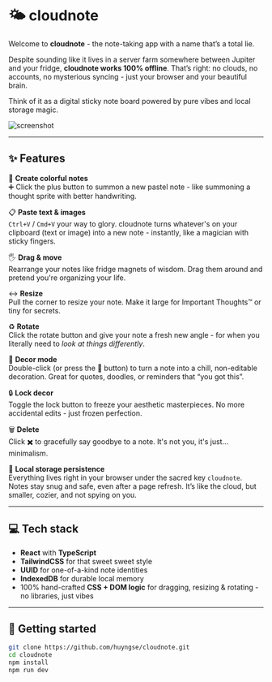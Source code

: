 # 🌤️ cloudnote

Welcome to **cloudnote** - the note-taking app with a name that’s a total lie.

Despite sounding like it lives in a server farm somewhere between Jupiter and your fridge, **cloudnote works 100% offline**. That’s right: no clouds, no accounts, no mysterious syncing - just your browser and your beautiful brain.

Think of it as a digital sticky note board powered by pure vibes and local storage magic.

![screenshot](https://cloudnote-beryl.vercel.app/og-preview.png)  

---

## ✨ Features

🌼 **Create colorful notes**  
➕ Click the plus button to summon a new pastel note - like summoning a thought sprite with better handwriting.

📋 **Paste text & images**  
`Ctrl+V` / `Cmd+V` your way to glory. cloudnote turns whatever's on your clipboard (text or image) into a new note - instantly, like a magician with sticky fingers.

🖐️ **Drag & move**  
Rearrange your notes like fridge magnets of wisdom. Drag them around and pretend you're organizing your life.

↔️ **Resize**  
Pull the corner to resize your note. Make it large for Important Thoughts™ or tiny for secrets.

♻️ **Rotate**  
Click the rotate button and give your note a fresh new angle - for when you literally need to *look at things differently*.

🌿 **Decor mode**  
Double-click (or press the 🌿 button) to turn a note into a chill, non-editable decoration. Great for quotes, doodles, or reminders that “you got this”.

🔒 **Lock decor**  
Toggle the lock button to freeze your aesthetic masterpieces. No more accidental edits - just frozen perfection.

🗑️ **Delete**  
Click ✖️ to gracefully say goodbye to a note. It's not you, it's just... minimalism.

💾 **Local storage persistence**  
Everything lives right in your browser under the sacred key `cloudnote`. Notes stay snug and safe, even after a page refresh. It’s like the cloud, but smaller, cozier, and not spying on you.

---

## 💻 Tech stack

- **React** with **TypeScript**
- **TailwindCSS** for that sweet sweet style
- **UUID** for one-of-a-kind note identities
- **IndexedDB** for durable local memory
- 100% hand-crafted **CSS + DOM logic** for dragging, resizing & rotating - no libraries, just vibes

---

## 🚀 Getting started

```bash
git clone https://github.com/huyngse/cloudnote.git
cd cloudnote
npm install
npm run dev
